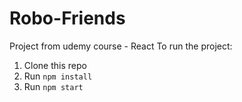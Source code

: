 # Robo-Friends
Project from udemy course - React
To run the project:

1. Clone this repo
2. Run `npm install`
3. Run `npm start`
